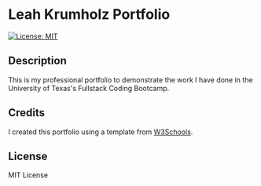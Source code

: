# Leah Krumholz Portfolio

[![License: MIT](https://img.shields.io/badge/License-MIT-yellow.svg)](https://opensource.org/licenses/MIT)

## Description
This is my professional portfolio to demonstrate the work I have done in the University of Texas's Fullstack Coding Bootcamp.

## Credits 
I created this portfolio using a template from [W3Schools](https://www.w3schools.com/w3css/tryw3css_templates_portfolio.htm).

## License
MIT License

